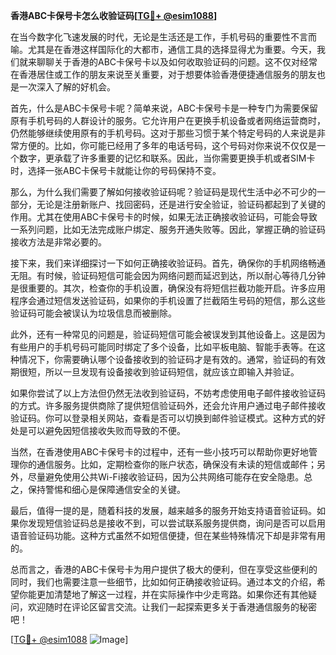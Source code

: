 **香港ABC卡保号卡怎么收验证码[[TG💪+ @esim1088](https://t.me/s/esim1088)]**

在当今数字化飞速发展的时代，无论是生活还是工作，手机号码的重要性不言而喻。尤其是在香港这样国际化的大都市，通信工具的选择显得尤为重要。今天，我们就来聊聊关于香港的ABC卡保号卡以及如何收取验证码的问题。这不仅对经常在香港居住或工作的朋友来说至关重要，对于想要体验香港便捷通信服务的朋友也是一次深入了解的好机会。

首先，什么是ABC卡保号卡呢？简单来说，ABC卡保号卡是一种专门为需要保留原有手机号码的人群设计的服务。它允许用户在更换手机设备或者网络运营商时，仍然能够继续使用原有的手机号码。这对于那些习惯于某个特定号码的人来说是非常方便的。比如，你可能已经用了多年的电话号码，这个号码对你来说不仅仅是一个数字，更承载了许多重要的记忆和联系。因此，当你需要更换手机或者SIM卡时，选择一张ABC卡保号卡就能让你的号码保持不变。

那么，为什么我们需要了解如何接收验证码呢？验证码是现代生活中必不可少的一部分，无论是注册新账户、找回密码，还是进行安全验证，验证码都起到了关键的作用。尤其在使用ABC卡保号卡的时候，如果无法正确接收验证码，可能会导致一系列问题，比如无法完成账户绑定、服务开通失败等。因此，掌握正确的验证码接收方法是非常必要的。

接下来，我们来详细探讨一下如何正确接收验证码。首先，确保你的手机网络畅通无阻。有时候，验证码短信可能会因为网络问题而延迟到达，所以耐心等待几分钟是很重要的。其次，检查你的手机设置，确保没有将短信拦截功能开启。许多应用程序会通过短信发送验证码，如果你的手机设置了拦截陌生号码的短信，那么这些验证码可能会被误认为垃圾信息而被删除。

此外，还有一种常见的问题是，验证码短信可能会被误发到其他设备上。这是因为有些用户的手机号码可能同时绑定了多个设备，比如平板电脑、智能手表等。在这种情况下，你需要确认哪个设备接收到的验证码才是有效的。通常，验证码的有效期很短，所以一旦发现有设备接收到验证码短信，就应该立即输入并验证。

如果你尝试了以上方法但仍然无法收到验证码，不妨考虑使用电子邮件接收验证码的方式。许多服务提供商除了提供短信验证码外，还会允许用户通过电子邮件接收验证码。你可以登录相关网站，查看是否可以切换到邮件验证模式。这种方式的好处是可以避免因短信接收失败而导致的不便。

当然，在香港使用ABC卡保号卡的过程中，还有一些小技巧可以帮助你更好地管理你的通信服务。比如，定期检查你的账户状态，确保没有未读的短信或邮件；另外，尽量避免使用公共Wi-Fi接收验证码，因为公共网络可能存在安全隐患。总之，保持警惕和细心是保障通信安全的关键。

最后，值得一提的是，随着科技的发展，越来越多的服务开始支持语音验证码。如果你发现短信验证码总是接收不到，可以尝试联系服务提供商，询问是否可以启用语音验证码功能。这种方式虽然不如短信便捷，但在某些特殊情况下却是非常有用的。

总而言之，香港的ABC卡保号卡为用户提供了极大的便利，但在享受这些便利的同时，我们也需要注意一些细节，比如如何正确接收验证码。通过本文的介绍，希望你能更加清楚地了解这一过程，并在实际操作中少走弯路。如果你还有其他疑问，欢迎随时在评论区留言交流。让我们一起探索更多关于香港通信服务的秘密吧！

[[TG💪+ @esim1088](https://t.me/s/esim1088) ![Image](https://i.postimg.cc/4NQfJmqS/Snipaste-2025-05-13-00-14-12.png)]